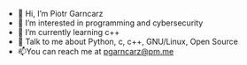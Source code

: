 - 👋 Hi, I’m Piotr Garncarz
- 👀 I’m interested in programming and cybersecurity
- 🌱 I’m currently learning c++
- 💬 Talk to me about Python, c, c++, GNU/Linux, Open Source
- 📫You can reach me at pgarncarz@pm.me
